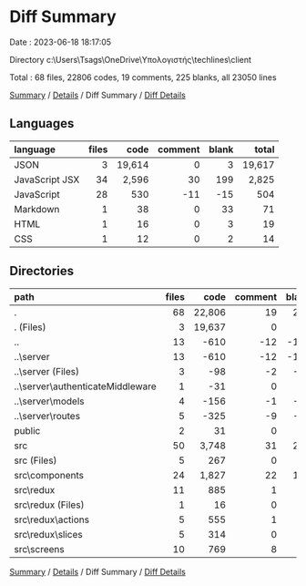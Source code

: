 # Diff Summary

Date : 2023-06-18 18:17:05

Directory c:\\Users\\Tsags\\OneDrive\\Υπολογιστής\\techlines\\client

Total : 68 files,  22806 codes, 19 comments, 225 blanks, all 23050 lines

[Summary](results.md) / [Details](details.md) / Diff Summary / [Diff Details](diff-details.md)

## Languages
| language | files | code | comment | blank | total |
| :--- | ---: | ---: | ---: | ---: | ---: |
| JSON | 3 | 19,614 | 0 | 3 | 19,617 |
| JavaScript JSX | 34 | 2,596 | 30 | 199 | 2,825 |
| JavaScript | 28 | 530 | -11 | -15 | 504 |
| Markdown | 1 | 38 | 0 | 33 | 71 |
| HTML | 1 | 16 | 0 | 3 | 19 |
| CSS | 1 | 12 | 0 | 2 | 14 |

## Directories
| path | files | code | comment | blank | total |
| :--- | ---: | ---: | ---: | ---: | ---: |
| . | 68 | 22,806 | 19 | 225 | 23,050 |
| . (Files) | 3 | 19,637 | 0 | 35 | 19,672 |
| .. | 13 | -610 | -12 | -112 | -734 |
| ..\\server | 13 | -610 | -12 | -112 | -734 |
| ..\\server (Files) | 3 | -98 | -2 | -21 | -121 |
| ..\\server\\authenticateMiddleware | 1 | -31 | 0 | -8 | -39 |
| ..\\server\\models | 4 | -156 | -1 | -18 | -175 |
| ..\\server\\routes | 5 | -325 | -9 | -65 | -399 |
| public | 2 | 31 | 0 | 4 | 35 |
| src | 50 | 3,748 | 31 | 298 | 4,077 |
| src (Files) | 5 | 267 | 0 | 15 | 282 |
| src\\components | 24 | 1,827 | 22 | 139 | 1,988 |
| src\\redux | 11 | 885 | 1 | 84 | 970 |
| src\\redux (Files) | 1 | 16 | 0 | 3 | 19 |
| src\\redux\\actions | 5 | 555 | 1 | 56 | 612 |
| src\\redux\\slices | 5 | 314 | 0 | 25 | 339 |
| src\\screens | 10 | 769 | 8 | 60 | 837 |

[Summary](results.md) / [Details](details.md) / Diff Summary / [Diff Details](diff-details.md)